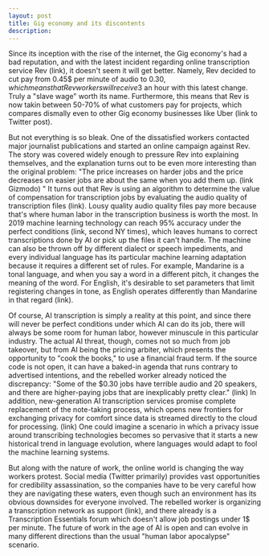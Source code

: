 ```yaml
---
layout: post
title: Gig economy and its discontents
description: 
---
```


Since its inception with the rise of the internet, the Gig economy's had a bad reputation, and with the latest incident regarding online transcription service Rev (link), it doesn't seem it will get better. Namely, Rev decided to cut pay from 0.45$ per minute of audio to 0.30$, which means that Rev workers will receive 3$ an hour with this latest change. Truly 
a "slave wage" worth its name.  Furthermore, this means that Rev is now takin between 50-70% of what customers pay for projects, which compares dismally even to other Gig economy businesses like Uber (link to Twitter post). 

But not everything is so bleak. One of the dissatisfied workers contacted major journalist publications and started an online campaign against Rev. The story was covered widely enough to pressure Rev into explaining themselves, and the explanation turns out to be even more interesting than the original problem: "The price increases on harder jobs and the price decreases on easier jobs are about the same when you add them up. (link Gizmodo) " It turns out that Rev is using an algorithm to determine the value of compensation for transcription jobs by evaluating the audio quality of transcription files (link). Lousy quality audio quality files pay more because that's where human labor in the transcription business is worth the most. In 2019 machine learning technology can reach 95% accuracy under the perfect conditions (link, second NY times), which leaves humans to correct transcriptions done by AI or pick up the files it can't handle. The machine can also be thrown off by different dialect or speech impediments, and every individual language has its particular machine learning adaptation because it requires a different set of rules. For example, Mandarine is a tonal language, and when you say a word in a different pitch, it changes the meaning of the word. For English, it's desirable to set parameters that limit registering changes in tone, as English operates differently than Mandarine in that regard (link). 

Of course, AI transcription is simply a reality at this point, and since there will never be perfect conditions under which AI can do its job, there will always be some room for human labor, however minuscule in this particular industry. The actual AI threat, though, comes not so much from job takeover, but from AI being the pricing arbiter, which presents the opportunity to "cook the books," to use a financial fraud term. If the source code is not open, it can have a baked-in agenda that runs contrary to advertised intentions, and the rebelled worker already noticed the discrepancy: "Some of the $0.30 jobs have terrible audio and 20 speakers, and there are higher-paying jobs that are inexplicably pretty clear." (link) In addition, new-generation AI transcription services promise complete replacement of the note-taking process, which opens new frontiers for exchanging privacy for comfort since data is streamed directly to the cloud for processing. (link) One could imagine a scenario in which a privacy issue around transcribing technologies becomes so pervasive that it starts a new historical trend in language evolution, where languages would adapt to fool the machine learning systems. 

But along with the nature of work, the online world is changing the way workers protest. Social media (Twitter primarily) provides vast opportunities for credibility assassination, so the companies have to be very careful how they are navigating these waters, even though such an environment has its obvious downsides for everyone involved. The rebelled worker is organizing a transcription network as support (link), and there already is a Transcription Essentials forum which doesn't allow job postings under 1$ per minute. The future of work in the age of AI is open and can evolve in many different directions than the usual "human labor apocalypse" scenario. 














